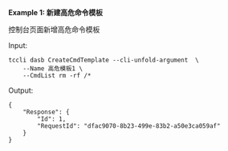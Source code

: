 **Example 1: 新建高危命令模板**

控制台页面新增高危命令模板

Input: 

```
tccli dasb CreateCmdTemplate --cli-unfold-argument  \
    --Name 高危模板1 \
    --CmdList rm -rf /*
```

Output: 
```
{
    "Response": {
        "Id": 1,
        "RequestId": "dfac9070-8b23-499e-83b2-a50e3ca059af"
    }
}
```

